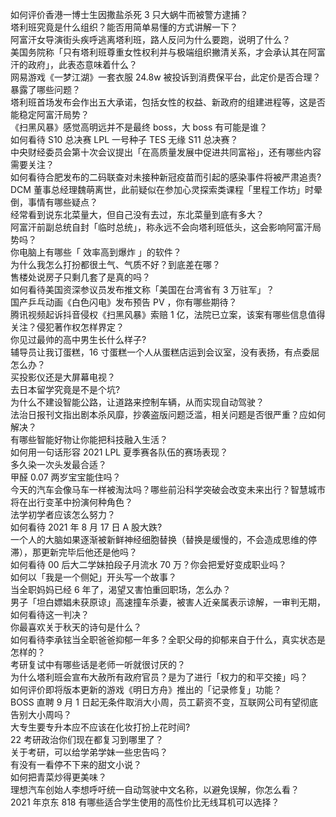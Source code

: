 如何评价香港一博士生因撒盐杀死 3 只大蜗牛而被警方逮捕？  
塔利班究竟是什么组织？能否用简单易懂的方式讲解一下？  
阿富汗女导演街头疾呼逃离塔利班，路人反问为什么要跑，说明了什么？  
美国务院称「只有塔利班尊重女性权利并与极端组织撇清关系，才会承认其在阿富汗的政府」，此表态意味着什么？  
网易游戏《一梦江湖》一套衣服 24.8w 被投诉到消费保平台，此定价是否合理？暴露了哪些问题？  
塔利班首场发布会作出五大承诺，包括女性的权益、新政府的组建进程等，这是否能稳定阿富汗局势？  
《扫黑风暴》感觉高明远并不是最终 boss，大 boss 有可能是谁？  
如何看待 S10 总决赛 LPL 一号种子 TES 无缘 S11 总决赛？  
中央财经委员会第十次会议提出「在高质量发展中促进共同富裕」，还有哪些内容需要关注？  
如何看待合肥发布的二码联查对未接种新冠疫苗而引起的感染事件将被严肃追责?  
DCM 董事总经理魏萌离世，此前疑似在参加心灵探索类课程「里程工作坊」时晕倒，事情有哪些疑点？  
经常看到说东北菜量大，但自己没有去过，东北菜量到底有多大？  
阿富汗前副总统自封「临时总统」，称永远不会向塔利班低头，这会影响阿富汗局势吗？  
你电脑上有哪些「 效率高到爆炸 」的软件？  
为什么我怎么打扮都很土气、气质不好？到底差在哪？  
售楼处说房子只剩几套了是真的吗？  
如何看待美国资深参议员发布推文称「美国在台湾省有 3 万驻军」？  
国产乒乓动画《白色闪电》发布预告 PV ，你有哪些期待？  
腾讯视频起诉抖音侵权《扫黑风暴》索赔 1 亿，法院已立案，该案有哪些信息值得关注？侵犯著作权怎样界定？  
你见过最帅的高中男生长什么样子?  
辅导员让我订蛋糕，16 寸蛋糕一个人从蛋糕店运到会议室，没有表扬，有点委屈怎么办？  
买投影仪还是大屏幕电视？  
去日本留学究竟是不是个坑?  
为什么不建设智能公路，让道路来控制车辆，从而实现自动驾驶？  
法治日报刊文指出剧本杀风靡，抄袭盗版问题泛滥，相关问题是否很严重？应如何解决？  
有哪些智能好物让你能把科技融入生活？  
如何用一句话形容 2021 LPL 夏季赛各队伍的赛场表现？  
多久染一次头发最合适？  
甲醛 0.07 两岁宝宝能住吗？  
今天的汽车会像马车一样被淘汰吗？哪些前沿科学突破会改变未来出行？智慧城市将在出行变革中扮演何种角色？  
法学初学者应该怎么努力？  
如何看待 2021 年 8 月 17 日 A 股大跌?  
一个人的大脑如果逐渐被新鲜神经细胞替换（替换是缓慢的，不会造成思维的停滞），那更新完毕后他还是他吗？  
如何看待 00 后大二学妹拍段子月流水 70 万？你会把爱好变成职业吗？  
如何以「我是一个侧妃」开头写一个故事？  
当全职妈妈已经 6 年了，渴望又害怕重回职场，怎么办？  
男子「坦白嫖娼未获原谅」高速撞车杀妻，被害人近亲属表示谅解，一审判无期，如何看待这一判决？  
你最喜欢关于秋天的诗句是什么？  
如何看待李承铉当全职爸爸抑郁一年多？全职父母的抑郁来自于什么，真实状态是怎样的？  
考研复试中有哪些话是老师一听就很讨厌的？  
为什么塔利班会宣布大赦所有政府官员？是为了进行「权力的和平交接」吗？  
如何评价即将版本更新的游戏《明日方舟》推出的「记录修复」功能？  
BOSS 直聘 9 月 1 日起无条件取消大小周，员工薪资不变，互联网公司有望彻底告别大小周吗？  
大专生要专升本应不应该在化妆打扮上花时间?  
22 考研政治你们现在都复习到哪里了？  
关于考研，可以给学弟学妹一些忠告吗？  
有没有一看停不下来的甜文小说？  
如何把青菜炒得更美味？  
理想汽车创始人李想呼吁统一自动驾驶中文名称，以避免误解，你怎么看？  
2021 年京东 818 有哪些适合学生使用的高性价比无线耳机可以选择？  
